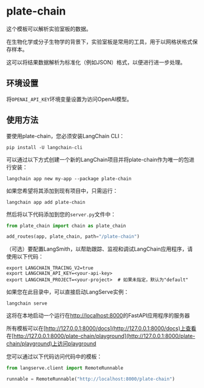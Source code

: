 # plate-chain

这个模板可以解析实验室板的数据。

在生物化学或分子生物学的背景下，实验室板是常用的工具，用于以网格状格式保存样本。

这可以将结果数据解析为标准化（例如JSON）格式，以便进行进一步处理。

## 环境设置

将`OPENAI_API_KEY`环境变量设置为访问OpenAI模型。

## 使用方法

要使用plate-chain，您必须安装LangChain CLI：

```shell
pip install -U langchain-cli
```

可以通过以下方式创建一个新的LangChain项目并将plate-chain作为唯一的包进行安装：

```shell
langchain app new my-app --package plate-chain
```

如果您希望将其添加到现有项目中，只需运行：

```shell
langchain app add plate-chain
```

然后将以下代码添加到您的`server.py`文件中：

```python
from plate_chain import chain as plate_chain

add_routes(app, plate_chain, path="/plate-chain")
```

（可选）要配置LangSmith，以帮助跟踪、监视和调试LangChain应用程序，请使用以下代码：

```shell
export LANGCHAIN_TRACING_V2=true
export LANGCHAIN_API_KEY=<your-api-key>
export LANGCHAIN_PROJECT=<your-project>  # 如果未指定，默认为"default"
```

如果您在此目录中，可以直接启动LangServe实例：

```shell
langchain serve
```

这将在本地启动一个运行在[http://localhost:8000](http://localhost:8000)的FastAPI应用程序的服务器

所有模板可以在[http://127.0.0.1:8000/docs](http://127.0.0.1:8000/docs)上查看
在[http://127.0.0.1:8000/plate-chain/playground](http://127.0.0.1:8000/plate-chain/playground)上访问playground

您可以通过以下代码访问代码中的模板：

```python
from langserve.client import RemoteRunnable

runnable = RemoteRunnable("http://localhost:8000/plate-chain")
```